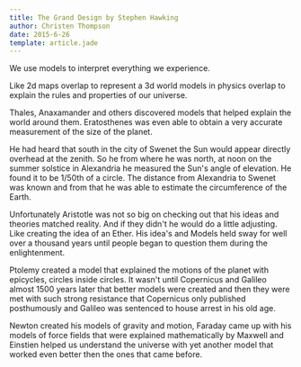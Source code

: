 ```yaml
---
title: The Grand Design by Stephen Hawking
author: Christen Thompson
date: 2015-6-26
template: article.jade 
---
```


We use models to interpret everything we experience. 

<span class="more"></span>

Like 2d maps overlap to represent a 3d world models in physics overlap to explain the rules and properties of our universe.

Thales, Anaxamander and others discovered models that helped explain the world around them.  Eratosthenes was even able to obtain a very accurate measurement of the size of the planet.

He had heard that south in the city of Swenet the Sun would appear directly overhead at the zenith.  So he from where he was north, at noon on the summer solstice in Alexandria he measured the Sun's angle of elevation.  He found it to be 1/50th of a circle. The distance from Alexandria to Swenet was known and from that he was able to estimate the circumference of the Earth.

Unfortunately Aristotle was not so big on checking out that his ideas and theories matched reality. And if they didn't he would do a little adjusting. Like creating the idea of an Ether. His idea's and Models held sway for well over a thousand years until people began to question them during the enlightenment.

Ptolemy created a model that explained the motions of the planet with epicycles, circles inside circles. It wasn't until Copernicus and Galileo almost 1500 years later that better models were created and then they were met with such strong resistance that Copernicus only published posthumously and Galileo was sentenced to house arrest in his old age.

Newton created his models of gravity and motion, Faraday came up with his models of force fields that were explained mathematically by Maxwell and Einstien helped us understand the universe with yet another model that worked even better then the ones that came before. 